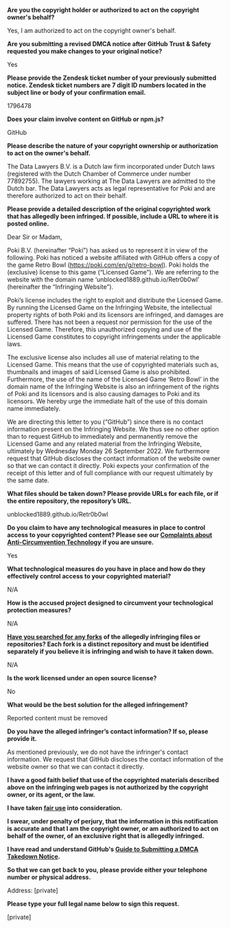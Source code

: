 **Are you the copyright holder or authorized to act on the copyright owner's behalf?**

Yes, I am authorized to act on the copyright owner's behalf.

**Are you submitting a revised DMCA notice after GitHub Trust & Safety requested you make changes to your original notice?**

Yes

**Please provide the Zendesk ticket number of your previously submitted notice. Zendesk ticket numbers are 7 digit ID numbers located in the subject line or body of your confirmation email.**

1796478

**Does your claim involve content on GitHub or npm.js?**

GitHub

**Please describe the nature of your copyright ownership or authorization to act on the owner's behalf.**

The Data Lawyers B.V. is a Dutch law firm incorporated under Dutch laws (registered with the Dutch
Chamber of Commerce under number 77892755). The lawyers working at The Data Lawyers are
admitted to the Dutch bar. The Data Lawyers acts as legal representative for Poki and are therefore
authorized to act on their behalf.

**Please provide a detailed description of the original copyrighted work that has allegedly been infringed. If possible, include a URL to where it is posted online.**

Dear Sir or Madam,

Poki B.V. (hereinafter “Poki”) has asked us to represent it in view of the following. Poki has noticed a website affiliated with GitHub offers a copy of the game Retro Bowl (https://poki.com/en/g/retro-bowl). Poki holds the (exclusive) license to this game (“Licensed Game”).
We are referring to the website with the domain name ‘unblocked1889.github.io/Retr0b0wl’ (hereinafter the “Infringing Website”).

Poki’s license includes the right to exploit and distribute the Licensed Game. By running the Licensed Game on the Infringing Website, the intellectual property rights of both Poki and its licensors are infringed, and damages are suffered. There has not been a request nor permission for the use of the Licensed Game. Therefore, this unauthorized copying and use of the Licensed Game constitutes to copyright infringements under the applicable laws.

The exclusive license also includes all use of material relating to the Licensed Game. This means that the use of copyrighted materials such as, thumbnails and images of said Licensed Game is also prohibited. Furthermore, the use of the name of the Licensed Game ‘Retro Bowl’ in the domain name of the Infringing Website is also an infringement of the rights of Poki and its licensors and is also causing damages to Poki and its licensors. We hereby urge the immediate halt of the use of this domain name immediately.

We are directing this letter to you (“GitHub”) since there is no contact information present on the Infringing Website. We thus see no other option than to request GitHub to immediately and permanently remove the Licensed Game and any related material from the Infringing Website, ultimately by Wednesday Monday 26 September 2022. We furthermore request that GitHub discloses the contact information of the website owner so that we can contact it directly. Poki expects your confirmation of the receipt of this letter and of full compliance with our request ultimately by the same date.

**What files should be taken down? Please provide URLs for each file, or if the entire repository, the repository’s URL.**

unblocked1889.github.io/Retr0b0wl

**Do you claim to have any technological measures in place to control access to your copyrighted content? Please see our <a href="https://docs.github.com/articles/guide-to-submitting-a-dmca-takedown-notice#complaints-about-anti-circumvention-technology">Complaints about Anti-Circumvention Technology</a> if you are unsure.**

Yes

**What technological measures do you have in place and how do they effectively control access to your copyrighted material?**

N/A

**How is the accused project designed to circumvent your technological protection measures?**

N/A

**<a href="https://docs.github.com/articles/dmca-takedown-policy#b-what-about-forks-or-whats-a-fork">Have you searched for any forks</a> of the allegedly infringing files or repositories? Each fork is a distinct repository and must be identified separately if you believe it is infringing and wish to have it taken down.**

N/A

**Is the work licensed under an open source license?**

No

**What would be the best solution for the alleged infringement?**

Reported content must be removed

**Do you have the alleged infringer’s contact information? If so, please provide it.**

As mentioned previously, we do not have the infringer's contact information. We request that GitHub discloses the contact information of the website owner so that we can contact it directly.

**I have a good faith belief that use of the copyrighted materials described above on the infringing web pages is not authorized by the copyright owner, or its agent, or the law.**

**I have taken <a href="https://www.lumendatabase.org/topics/22">fair use</a> into consideration.**

**I swear, under penalty of perjury, that the information in this notification is accurate and that I am the copyright owner, or am authorized to act on behalf of the owner, of an exclusive right that is allegedly infringed.**

**I have read and understand GitHub's <a href="https://docs.github.com/articles/guide-to-submitting-a-dmca-takedown-notice/">Guide to Submitting a DMCA Takedown Notice</a>.**

**So that we can get back to you, please provide either your telephone number or physical address.**

Address: [private]

**Please type your full legal name below to sign this request.**

[private]
